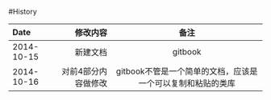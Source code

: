 #History

| Date      |    修改内容 | 备注  |
| :-------- | --------:| :--: |
| 2014-10-15  | 新建文档 |  gitbook   |
| 2014-10-16  | 对前4部分内容做修改 |  gitbook不管是一个简单的文档，应该是一个可以复制和粘贴的类库   |

